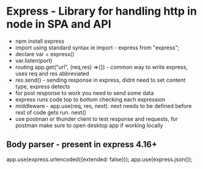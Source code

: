 # Express - Library for handling http in node in SPA and API

- npm install express
- import using standard syntax ie import - express from "express";
- declare var = express()
- var.listen(port)
- routing app.get("url", (req,res) =>{}) - common way to write express, uses req and res abbreviated
- res.send() - sending response in express, didnt need to set content type, express detects
- for post response to work you need to send some data
- express runs code top to bottom checking each expression
- middleware - app.use(req, res, next). next needs to be defined before rest of code gets run. next()
- use postman or thunder client to test response and requests, for postman make sure to open desktop app if working locally

## Body parser - present in express 4.16+

app.use(express.urlencoded({extended: false}));
app.use(express.json());
